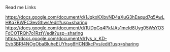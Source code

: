 Read me Links

https://docs.google.com/document/d/1JqkxKXbvND4aXuG3hEaqud7q5AwLHKq7BWFC3evGhws/edit?usp=sharing
https://docs.google.com/document/d/1UDpGq4PkfJAs1meId8Uyg05WsYO3FdCOTRQh7o1RztY/edit?usp=sharing
https://docs.google.com/document/d/1ys_x_KD-Evb3BRf4NOgObaBluheEUYhsg8HCNBkcPvs/edit?usp=sharing

